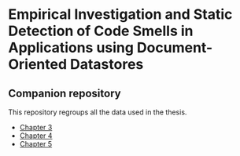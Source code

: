 # Empirical Investigation and Static Detection of Code Smells in Applications using Document-Oriented Datastores 

## Companion repository

This repository regroups all the data used in the thesis.

 - [Chapter 3](https://github.com/bocherry/saner2022)
 - [Chapter 4](https://github.com/bocherrysaner2024catalog)
 - [Chapter 5](SMEAGOL/README.md)